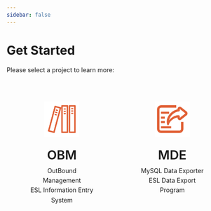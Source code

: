 ```yaml
---
sidebar: false
---
```


# Get Started

Please select a project to learn more:

<div class="features">
  <div class="feature" onclick="window.location.href='/vuepress05_text03-eslold03-/en/getting-started/OBM.html'">
    <img src="/ico/obm-logo.svg" alt="OBM Logo" class="feature-logo">
    <h2>OBM</h2>
    <p>OutBound Management<br>ESL Information Entry System</p>
  </div>
  <div class="feature" onclick="window.location.href='/vuepress05_text03-eslold03-/en/getting-started/MDE.html'">
    <img src="/ico/mde-logo.svg" alt="MDE Logo" class="feature-logo">
    <h2>MDE</h2>
    <p>MySQL Data Exporter<br>ESL Data Export Program</p>
  </div>
</div>

<style>
.features {
  display: grid;
  grid-template-columns: repeat(2, 1fr);
  gap: 2rem;
  max-width: 800px;
  margin: 2rem auto;
  padding: 0 1rem;
}

.feature {
  display: flex;
  flex-direction: column;
  align-items: center;
  text-align: center;
  padding: 2rem;
  border: 1px solid var(--c-border);
  border-radius: 8px;
  transition: all 0.3s ease;
  cursor: pointer;
  background-color: var(--c-bg);
}

.feature:hover {
  transform: translateY(-5px);
  border-color: var(--c-brand);
  box-shadow: 0 4px 12px rgba(0, 0, 0, 0.1);
}

.feature-logo {
  width: 80px;
  height: 80px;
  margin-bottom: 1rem;
}

.feature h2 {
  font-size: 1.8rem;
  font-weight: 600;
  border-bottom: none;
  padding-bottom: 0;
  color: var(--c-brand);
  margin: 0.5rem 0;
}

.feature p {
  color: var(--c-text);
  line-height: 1.6;
  margin: 0;
}

@media (max-width: 719px) {
  .features {
    grid-template-columns: 1fr;
  }
}
</style> 